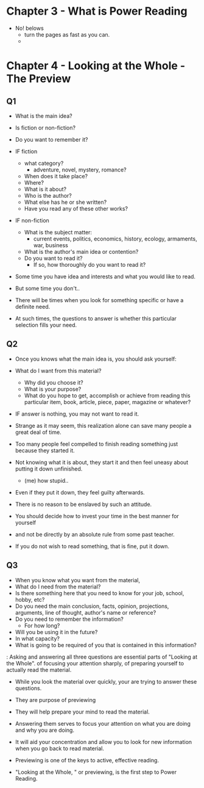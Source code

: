 # Chapter 3 - What is Power Reading

- No! belows
  - turn the pages as fast as you can.
  - 


# Chapter 4 - Looking at the Whole - The Preview

## Q1
- What is the main idea?
- Is fiction or non-fiction?
- Do you want to remember it?
- IF fiction
  - what category?
    - adventure, novel, mystery, romance?
  - When does it take place?
  - Where?
  - What is it about?
  - Who is the author?
  - What else has he or she written?
  - Have you read any of these other works?
- IF non-fiction
  - What is the subject matter:
    - current events, politics, economics, history, ecology, armaments, war, business
  - What is the author's main idea or contention?
  - Do you want to read it?
    - If so, how thoroughly do you want to read it?

- Some time you have idea and interests and what you would like to read.
- But some time you don't..

- There will be times when you look for something specific or have a definite need.
- At such times, the questions to answer is whether this particular selection fills your need.
## Q2
- Once you knows what the main idea is, you should ask yourself:
- What do I want from this material?
  - Why did you choose it?
  - What is your purpose?
  - What do you hope to get, accomplish or achieve from reading this particular item, book, article,
    piece, paper, magazine or whatever?
- IF answer is nothing, you may not want to read it.
- Strange as it may seem, this realization alone can save many people a great deal of time.

- Too many people feel compelled to finish reading something just because they started it.
- Not knowing what it is about, they start it and then feel uneasy about putting it down unfinished.
  - (me) how stupid..
- Even if they put it down, they feel guilty afterwards.
- There is no reason to be enslaved by such an attitude.
- You should decide how to invest your time in the best manner for yourself
- and not be directly by an absolute rule from some past teacher.
- If you do not wish to read something, that is fine, put it down.



## Q3

- When you know what you want from the material,
- What do I need from the material?
- Is there something here that you need to know for your job, school, hobby, etc?
- Do you need the main conclusion, facts, opinion, projections, arguments, line of thought, 
  author's name or reference?
- Do you need to remember the information?
  - For how long?
- Will you be using it in the future?
- In what capacity?
- What is going to be required of you that is contained in this information?


: Asking and answering all three questions are essential parts of "Looking at the Whole".
  of focusing your attention sharply, of preparing yourself to actually read the material.


- While you look the material over quickly, your are trying to answer these questions.
 - They are purpose of previewing
 - They will help prepare your mind to read the material.
 - Answering them serves to focus your attention on what you are doing and why you are doing.
 - It will aid your concentration and allow you to look for new information when you go back to
   read material.
 - Previewing is one of the keys to active, effective reading.

- "Looking at the Whole, " or previewing, is the first step to Power Reading.


